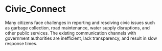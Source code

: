 # Civic_Connect
Many citizens face challenges in reporting and resolving civic issues such as garbage collection, road maintenance, water supply disruptions, and other public services. The existing communication channels with government authorities are inefficient, lack transparency, and result in slow response times.
